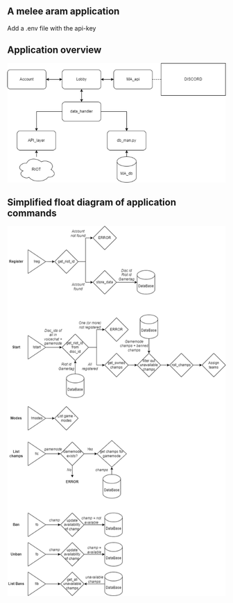 ## A melee aram application

Add a .env file with the api-key

## Application overview

![alt text](pictures/meleearam.drawio.png "Application overview")

## Simplified float diagram of application commands

![alt text](pictures/MA_float_diagram.drawio.png "Application float diagram")
